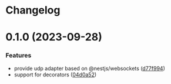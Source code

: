 # Changelog

# 0.1.0 (2023-09-28)


### Features

* provide udp adapter based on @nestjs/websockets ([d77f994](https://github.com/fugle-dev/nest-udp-adapter/commit/d77f99469d0ef85f4c1dddda85cb72a3dddf09a7))
* support for decorators ([04d0a52](https://github.com/fugle-dev/nest-udp-adapter/commit/04d0a5254276932aa4f20eb9173b0f086b3e9d61))